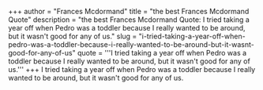 +++
author = "Frances Mcdormand"
title = "the best Frances Mcdormand Quote"
description = "the best Frances Mcdormand Quote: I tried taking a year off when Pedro was a toddler because I really wanted to be around, but it wasn't good for any of us."
slug = "i-tried-taking-a-year-off-when-pedro-was-a-toddler-because-i-really-wanted-to-be-around-but-it-wasnt-good-for-any-of-us"
quote = '''I tried taking a year off when Pedro was a toddler because I really wanted to be around, but it wasn't good for any of us.'''
+++
I tried taking a year off when Pedro was a toddler because I really wanted to be around, but it wasn't good for any of us.
